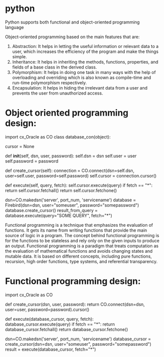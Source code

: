 # python

 Python supports both functional and object-oriented programming language

Object-oriented programming based on the main features that are: 
1. Abstraction: It helps in letting the useful information or relevant data to a user, which increases the efficiency of the program and make the things simple.
2. Inheritance: It helps in inheriting the methods, functions, properties, and fields of a base class in the derived class. 
3. Polymorphism: It helps in doing one task in many ways with the help of overloading and overriding which is also known as compile-time and run-time polymorphism respectively. 
4. Encapsulation: It helps in hiding the irrelevant data from a user and prevents the user from unauthorized access.

#  Object oriented programming design:

import cx_Oracle as CO
class database_con(object):

  cursor = None

  def __init__(self, dsn, user, password):
    self.dsn = dsn
    self.user = user
    self.password = password

  def create_cursor(self):
    connection = CO.connect(dsn=self.dsn,
                                      user=self.user,
                                      password=self.password)
    self.cursor = connection.cursor()

  def execute(self, query, fetch):
    self.cursor.execute(query)
    if fetch == "*":
      return self.cursor.fetchall()
    return self.cursor.fetchone()

dsn=CO.makedsn('server', port_num, 'servicename')
database = Firebird(dsn=dsn, user="someuser", password="somepassword")
database.create_cursor()
result_from_query = database.execute(query="SOME QUERY", fetch="*")


Functional programming is a technique that emphasizes the evaluation of functions. It gets its name from writing functions that provide the main source of logic in a program. The concept behind functional programming is for the functions to be stateless and rely only on the given inputs to produce an output. Functional programming is a paradigm that treats computation as the evaluation of mathematical functions and avoids changing states and mutable data. It is based on different concepts, including pure functions, recursion, high order functions, type systems, and referential transparency.

# Functional programming design:

import cx_Oracle as CO

def create_cursor(dsn, user, password):
  return CO.connect(dsn=dsn, user=user, password=password).cursor()

def execute(database_cursor, query, fetch):
  database_cursor.execute(query)
  if fetch == "*":
    return database_cursor.fetchall()
  return database_cursor.fetchone()

dsn=CO.makedsn('server', port_num, 'servicename')
database_cursor = create_cursor(dsn=dsn, user="someuser", password="somepassword")
result = execute(database_cursor, fetch="*")
